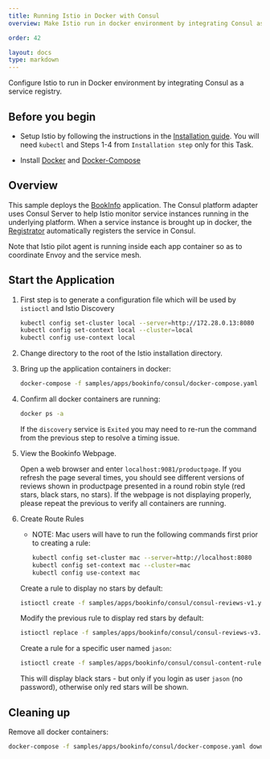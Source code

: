 ```yaml
---
title: Running Istio in Docker with Consul
overview: Make Istio run in docker environment by integrating Consul as a service registry.

order: 42

layout: docs
type: markdown
---
```


Configure Istio to run in Docker environment by integrating Consul as a service registry.

## Before you begin

* Setup Istio by following the instructions in the [Installation guide](./installing-istio.html).  You will
  need `kubectl` and Steps 1-4 from `Installation step` only for this Task.

* Install [Docker](https://docs.docker.com/engine/installation/#cloud) and 
  [Docker-Compose](https://docs.docker.com/compose/install/)

## Overview

This sample deploys the [BookInfo]({{home}}/docs/samples/bookinfo.html) application. The Consul platform 
adapter uses Consul Server to help Istio monitor service instances running in the underlying platform. 
When a service instance is brought up in docker, the [Registrator](http://gliderlabs.github.io/registrator/latest/) 
automatically registers the service in Consul.

Note that Istio pilot agent is running inside each app container so as to coordinate Envoy and the service mesh.

## Start the Application

1. First step is to generate a configuration file which will be used by `istioctl` and Istio Discovery

    ```bash
    kubectl config set-cluster local --server=http://172.28.0.13:8080
    kubectl config set-context local --cluster=local
    kubectl config use-context local
    ```
    
1. Change directory to the root of the Istio installation directory.

1. Bring up the application containers in docker:

    ```bash
    docker-compose -f samples/apps/bookinfo/consul/docker-compose.yaml up -d
    ```
    
1. Confirm all docker containers are running:

   ```bash
   docker ps -a
   ```

    If the `discovery` service is `Exited` you may need to re-run the command from the previous step to resolve a 
    timing issue.
    
1. View the Bookinfo Webpage.

    Open a web browser and enter `localhost:9081/productpage`.  If you refresh the page several times, you 
    should see different versions of reviews shown in productpage presented in a round robin style 
    (red stars, black stars, no stars). If the webpage is not displaying properly, please repeat the previous
    to verify all containers are running.
    
1. Create Route Rules

    * NOTE: Mac users will have to run the following commands first prior to creating a rule:

        ```bash
        kubectl config set-cluster mac --server=http://localhost:8080
        kubectl config set-context mac --cluster=mac
        kubectl config use-context mac
        ```

    Create a rule to display no stars by default:

    ```bash
    istioctl create -f samples/apps/bookinfo/consul/consul-reviews-v1.yaml
    ```
    
    Modify the previous rule to display red stars by default:

    ```bash
    istioctl replace -f samples/apps/bookinfo/consul/consul-reviews-v3.yaml
    ```

    Create a rule for a specific user named `jason`:

    ```bash
    istioctl create -f samples/apps/bookinfo/consul/consul-content-rule.yaml
    ```
    
    This will display black stars - but only if you login as user `jason` (no password), otherwise only red 
    stars will be shown.

## Cleaning up

Remove all docker containers:

  ```bash
  docker-compose -f samples/apps/bookinfo/consul/docker-compose.yaml down
  ```
